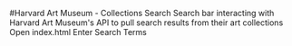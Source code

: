 #Harvard Art Museum - Collections Search
Search bar interacting with Harvard Art Museum's API to pull search results from their art collections
Open index.html
Enter Search Terms
